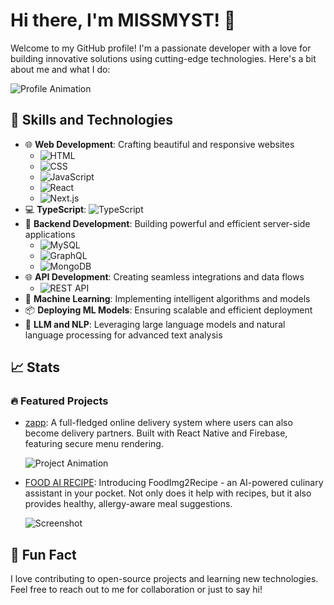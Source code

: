 # Hi there, I'm MISSMYST! 👋

Welcome to my GitHub profile! I'm a passionate developer with a love for building innovative solutions using cutting-edge technologies. Here's a bit about me and what I do:

![Profile Animation](https://media.giphy.com/media/13HgwGsXF0aiGY/giphy.gif)


## 🚀 Skills and Technologies

- 🌐 **Web Development**: Crafting beautiful and responsive websites
  - ![HTML](https://img.shields.io/badge/-HTML-E34F26?style=flat-square&logo=html5&logoColor=white)
  - ![CSS](https://img.shields.io/badge/-CSS-1572B6?style=flat-square&logo=css3&logoColor=white)
  - ![JavaScript](https://img.shields.io/badge/-JavaScript-F7DF1E?style=flat-square&logo=javascript&logoColor=black)
  - ![React](https://img.shields.io/badge/-React-61DAFB?style=flat-square&logo=react&logoColor=white)
  - ![Next.js](https://img.shields.io/badge/-Next.js-000000?style=flat-square&logo=next.js&logoColor=white)
- 💻 **TypeScript**: ![TypeScript](https://img.shields.io/badge/-TypeScript-007ACC?style=flat-square&logo=typescript&logoColor=white)
- 🔧 **Backend Development**: Building powerful and efficient server-side applications
  - ![MySQL](https://img.shields.io/badge/-MySQL-4479A1?style=flat-square&logo=mysql&logoColor=white)
  - ![GraphQL](https://img.shields.io/badge/-GraphQL-E10098?style=flat-square&logo=graphql&logoColor=white)
  - ![MongoDB](https://img.shields.io/badge/-MongoDB-47A248?style=flat-square&logo=mongodb&logoColor=white)
- 🌐 **API Development**: Creating seamless integrations and data flows   
  - ![REST API](https://img.shields.io/badge/-REST%20API-FF5733?style=flat-square&logo=api&logoColor=white)
- 🤖 **Machine Learning**: Implementing intelligent algorithms and models
- 📦 **Deploying ML Models**: Ensuring scalable and efficient deployment
- 🧠 **LLM and NLP**: Leveraging large language models and natural language processing for advanced text analysis
## 📈 Stats



### 🔥 Featured Projects

- [zapp](https://github.com/pixelpurfect/zapp): A full-fledged online delivery system where users can also become delivery partners. Built with React Native and Firebase, featuring secure menu rendering.
  
  ![Project Animation](https://media.giphy.com/media/xT9IgzoKnwFNmISR8I/giphy.gif)

- [FOOD AI RECIPE](https://github.com/yourusername/actualprojectname): Introducing FoodImg2Recipe - an AI-powered culinary assistant in your pocket. Not only does it help with recipes, but it also provides healthy, allergy-aware meal suggestions.
  
  ![Screenshot](https://github.com/user-attachments/assets/482bda34-a4cb-48a5-9176-07b0fe9fa474)


## 🎉 Fun Fact



I love contributing to open-source projects and learning new technologies. Feel free to reach out to me for collaboration or just to say hi!


